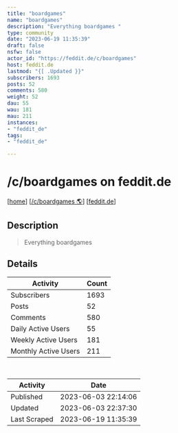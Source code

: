 ```yaml
---
title: "boardgames" 
name: "boardgames"
description: "Everything boardgames "
type: community
date: "2023-06-19 11:35:39"
draft: false
nsfw: false
actor_id: "https://feddit.de/c/boardgames"
host: feddit.de
lastmod: "{[ .Updated }}"
subscribers: 1693
posts: 52
comments: 580
weight: 52
dau: 55
wau: 181
mau: 211
instances:
- "feddit_de"
tags: 
- "feddit_de"

---
```


# /c/boardgames on feddit.de

[[home](/)]
[[/c/boardgames 🌎](https://feddit.de/c/boardgames)]
[[feddit.de](/instances/feddit_de)]


## Description 

<blockquote class="description">
Everything boardgames 
</blockquote>


## Details

| Activity | Count  |
|----------------------|---|
| Subscribers          | 1693 |
| Posts                | 52  |
| Comments             | 580  |
| Daily Active Users   | 55  |
| Weekly Active Users  | 181  |
| Monthly Active Users | 211  |

<br>

| Activity | Date |
|----------------------|---|
| Published            | 2023-06-03 22:14:06 |
| Updated              | 2023-06-03 22:37:30 |
| Last Scraped         | 2023-06-19 11:35:39 |
